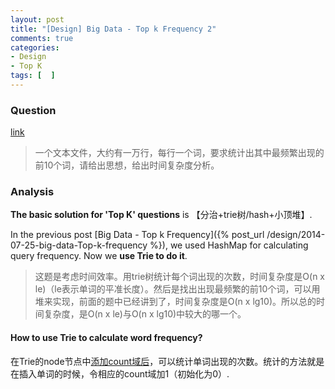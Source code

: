 ```yaml
---
layout: post
title: "[Design] Big Data - Top k Frequency 2"
comments: true
categories:
- Design
- Top K
tags: [  ]
---
```


### Question 

[link](http://blog.csdn.net/v_july_v/article/details/7382693)

> 一个文本文件，大约有一万行，每行一个词，要求统计出其中最频繁出现的前10个词，请给出思想，给出时间复杂度分析。

### Analysis

__The basic solution for 'Top K' questions__ is 【分治+trie树/hash+小顶堆】. 

In the previous post [Big Data - Top k Frequency]({% post_url /design/2014-07-25-big-data-Top-k-frequency %}), we used HashMap for calculating query frequency. Now we __use Trie to do it__. 

> 这题是考虑时间效率。用trie树统计每个词出现的次数，时间复杂度是O(n x le)（le表示单词的平准长度）。然后是找出出现最频繁的前10个词，可以用堆来实现，前面的题中已经讲到了，时间复杂度是O(n x lg10)。所以总的时间复杂度，是O(n x le)与O(n x lg10)中较大的哪一个。

#### How to use Trie to calculate word frequency? 

在Trie的node节点中[添加count域后](http://blog.csdn.net/ohmygirl/article/details/7953814)，可以统计单词出现的次数。统计的方法就是在插入单词的时候，令相应的count域加1（初始化为0）. 
